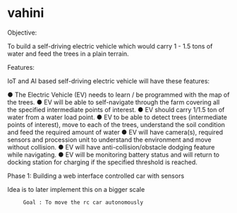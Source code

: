 # vahini

Objective:

To build a self-driving electric vehicle which would carry 1 - 1.5
tons of water and feed the trees in a plain terrain.

Features:

IoT and AI based self-driving electric vehicle will have these features:

● The Electric Vehicle (EV) needs to learn /
be programmed with the map of the trees.
● EV will be able to self-navigate through the
farm covering all the specified
intermediate points of interest.
● EV should carry 1/1.5 ton of water from a
water load point.
● EV to be able to detect trees (intermediate
points of interest), move to each of the
trees, understand the soil condition and
feed the required amount of water
● EV will have camera(s), required
sensors and procession unit to
understand the environment and move
without collision.
● EV will have anti-collision/obstacle
dodging feature while navigating.
● EV will be monitoring battery status and
will return to docking station for
charging if the specified threshold is
reached.

Phase 1: Building a web interface controlled car with sensors

Idea is to later implement this on a bigger scale

         Goal : To move the rc car autonomously


